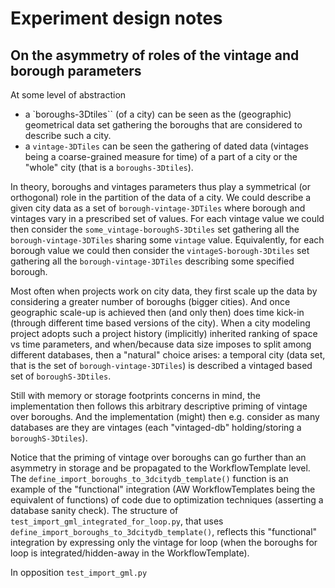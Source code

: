 # Experiment design notes

## On the asymmetry of roles of the vintage and borough parameters

At some level of abstraction
- a `boroughs-3Dtiles`` (of a city) can be seen as the (geographic) geometrical 
  data set gathering the boroughs that are considered to describe such a city.
- a `vintage-3DTiles` can be seen the gathering of dated data (vintages being a 
  coarse-grained measure for time) of a part of a city or the "whole" city
  (that is a `boroughs-3Dtiles`).

In theory, boroughs and vintages parameters thus play a symmetrical (or 
orthogonal) role in the partition of the data of a city. We could describe
a given city data as a set of `borough-vintage-3DTiles` where borough and
vintages vary in a prescribed set of values. 
For each vintage value we could then consider the 
`some_vintage-boroughS-3Dtiles` set gathering all the `borough-vintage-3DTiles` 
sharing some `vintage` value.
Equivalently, for each borough value we could then consider the 
`vintageS-borough-3Dtiles` set gathering all the `borough-vintage-3DTiles` 
describing some specified borough.

Most often when projects work on city data, they first scale up the data
by considering a greater number of boroughs (bigger cities). And once
geographic scale-up is achieved then (and only then) does time kick-in
(through different time based versions of the city).
When a city modeling project adopts such a project history (implicitly)
inherited ranking of space vs time parameters, and when/because data size 
imposes to split among different databases, then a "natural" choice arises:
a temporal city (data set, that is the set of `borough-vintage-3DTiles`) is
described a vintaged based set of `boroughS-3Dtiles`.

Still with memory or storage footprints concerns in mind, the implementation
then follows this arbitrary descriptive priming of vintage over boroughs.
And the implementation (might) then e.g. consider as many databases are they 
are vintages (each "vintaged-db" holding/storing a `boroughS-3Dtiles`).

Notice that the priming of vintage over boroughs can go further than an
asymmetry in storage and be propagated to the WorkflowTemplate level.
The `define_import_boroughs_to_3dcitydb_template()` function is an example
of the "functional" integration (AW WorkflowTemplates being the equivalent
of functions) of code due to optimization techniques (asserting a database
sanity check). The structure of `test_import_gml_integrated_for_loop.py`, that 
uses `define_import_boroughs_to_3dcitydb_template()`, reflects this 
"functional" integration by expressing only the vintage for loop (when the
boroughs for loop is integrated/hidden-away in the WorkflowTemplate). 

In opposition `test_import_gml.py`

